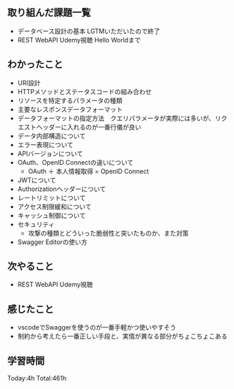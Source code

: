 ## 取り組んだ課題一覧
- データベース設計の基本 LGTMいただいたので終了
- REST WebAPI Udemy視聴 Hello Worldまで

## わかったこと
- URI設計
- HTTPメソッドとステータスコードの組み合わせ
- リソースを特定するパラメータの種類
- 主要なレスポンスデータフォーマット
- データフォーマットの指定方法　クエリパラメータが実際には多いが、リクエストヘッダーに入れるのが一番行儀が良い
- データ内部構造について
- エラー表現について
- APIバージョンについて
- OAuth、OpenID Connectの違いについて
  - OAuth ＋ 本人情報取得 = OpenID Connect
- JWTについて
- Authorizationヘッダーについて
- レートリミットについて
- アクセス制限緩和について
- キャッシュ制御について
- セキュリティ
  - 攻撃の種類とどういった脆弱性と突いたものか、また対策
- Swagger Editorの使い方
  
## 次やること
- REST WebAPI Udemy視聴

## 感じたこと
- vscodeでSwaggerを使うのが一番手軽かつ使いやすそう
- 制約から考えたら一番正しい手段と、実情が異なる部分がちょこちょこある

## 学習時間
Today:4h
Total:461h
